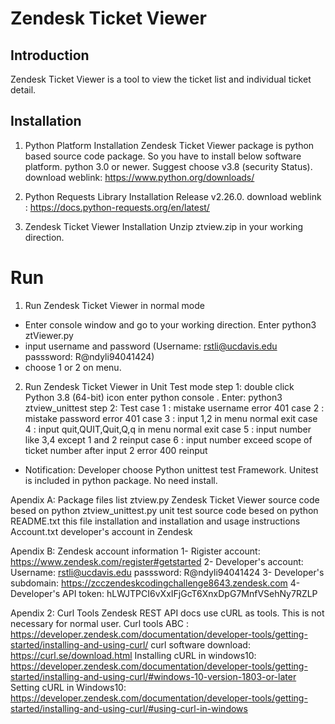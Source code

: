 # Zendesk Ticket Viewer
## Introduction 
  Zendesk Ticket Viewer is a tool to view the ticket list and individual ticket detail.

## Installation

1. Python Platform Installation
     Zendesk Ticket Viewer package is python based source code package. So you have to install below software platform. 
     python 3.0 or newer. Suggest choose v3.8 (security Status). download weblink:  https://www.python.org/downloads/ 
2. Python Requests Library Installation
     Release v2.26.0. download weblink : https://docs.python-requests.org/en/latest/ 

3. Zendesk Ticket Viewer Installation
     Unzip ztview.zip in your working direction.

# Run
1. Run Zendesk Ticket Viewer in normal mode
  - Enter console window and go to your working direction.  Enter python3 ztViewer.py
  - input username and password  (Username: rstli@ucdavis.edu    passsword: R@ndyli94041424)
  - choose 1 or 2 on menu.

2. Run Zendesk Ticket Viewer in Unit Test mode
  step 1: double click Python 3.8 (64-bit) icon enter python console . Enter:  python3 ztview_unittest
  step 2: Test 
     case 1 : mistake username   error 401 
     case 2 : mistake password   error 401 
	 case 3 : input 1,2 in menu                 normal exit
	 case 4 : input quit,QUIT,Quit,Q,q in menu  normal exit
	 case 5 : input number like 3,4 except 1 and 2    reinput
	 case 6 : input number exceed scope of ticket number after input 2   error 400  reinput

  * Notification: Developer choose Python unittest test Framework. Unitest is included in python package. No need install. 

Apendix A: Package files list
  ztview.py               Zendesk Ticket Viewer source code besed on python
  ztview_unittest.py      unit test source code besed on python 
  README.txt              this file installation and installation and usage instructions
  Account.txt             developer's account in Zendesk

Apendix B: Zendesk account information 
  1- Rigister account:     			https://www.zendesk.com/register#getstarted
  2- Developer's account:   		Username: rstli@ucdavis.edu    passsword: R@ndyli94041424
  3- Developer's subdomain:			https://zcczendeskcodingchallenge8643.zendesk.com
  4- Developer's API token:			hLWJTPCI6vXxIFjGcT6XnxDpG7MnfVSehNy7RZLP
  
Apendix 2: Curl Tools
  Zendesk REST API docs use cURL as tools. This is not necessary for normal user. 
  Curl tools ABC : https://developer.zendesk.com/documentation/developer-tools/getting-started/installing-and-using-curl/ 
  curl software download: https://curl.se/download.html
  Installing cURL in windows10: https://developer.zendesk.com/documentation/developer-tools/getting-started/installing-and-using-curl/#windows-10-version-1803-or-later
  Setting cURL in Windows10: https://developer.zendesk.com/documentation/developer-tools/getting-started/installing-and-using-curl/#using-curl-in-windows
  